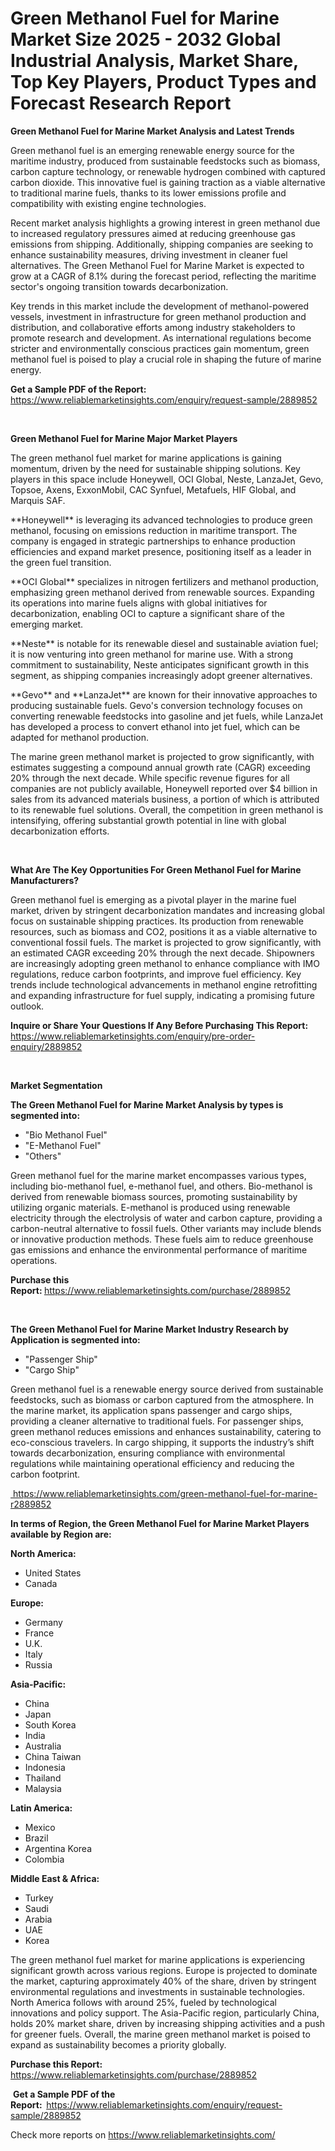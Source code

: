 <p><h1>Green Methanol Fuel for Marine Market Size 2025 - 2032 Global Industrial Analysis, Market Share, Top Key Players, Product Types and Forecast Research Report</h1></p><p><strong>Green Methanol Fuel for Marine Market Analysis and Latest Trends</strong></p>
<p><p>Green methanol fuel is an emerging renewable energy source for the maritime industry, produced from sustainable feedstocks such as biomass, carbon capture technology, or renewable hydrogen combined with captured carbon dioxide. This innovative fuel is gaining traction as a viable alternative to traditional marine fuels, thanks to its lower emissions profile and compatibility with existing engine technologies.</p><p>Recent market analysis highlights a growing interest in green methanol due to increased regulatory pressures aimed at reducing greenhouse gas emissions from shipping. Additionally, shipping companies are seeking to enhance sustainability measures, driving investment in cleaner fuel alternatives. The Green Methanol Fuel for Marine Market is expected to grow at a CAGR of 8.1% during the forecast period, reflecting the maritime sector's ongoing transition towards decarbonization.</p><p>Key trends in this market include the development of methanol-powered vessels, investment in infrastructure for green methanol production and distribution, and collaborative efforts among industry stakeholders to promote research and development. As international regulations become stricter and environmentally conscious practices gain momentum, green methanol fuel is poised to play a crucial role in shaping the future of marine energy.</p></p>
<p><strong>Get a Sample PDF of the Report:&nbsp;</strong> <a href="https://www.reliablemarketinsights.com/enquiry/request-sample/2889852?utm_campaign=2647&utm_medium=2&utm_source=Github&utm_content=ia&utm_term=14032025&utm_id=green-methanol-fuel-for-marine">https://www.reliablemarketinsights.com/enquiry/request-sample/2889852</a></p>
<p>&nbsp;</p>
<p><strong>Green Methanol Fuel for Marine Major Market Players</strong></p>
<p><p>The green methanol fuel market for marine applications is gaining momentum, driven by the need for sustainable shipping solutions. Key players in this space include Honeywell, OCI Global, Neste, LanzaJet, Gevo, Topsoe, Axens, ExxonMobil, CAC Synfuel, Metafuels, HIF Global, and Marquis SAF.</p><p>**Honeywell** is leveraging its advanced technologies to produce green methanol, focusing on emissions reduction in maritime transport. The company is engaged in strategic partnerships to enhance production efficiencies and expand market presence, positioning itself as a leader in the green fuel transition.</p><p>**OCI Global** specializes in nitrogen fertilizers and methanol production, emphasizing green methanol derived from renewable sources. Expanding its operations into marine fuels aligns with global initiatives for decarbonization, enabling OCI to capture a significant share of the emerging market.</p><p>**Neste** is notable for its renewable diesel and sustainable aviation fuel; it is now venturing into green methanol for marine use. With a strong commitment to sustainability, Neste anticipates significant growth in this segment, as shipping companies increasingly adopt greener alternatives.</p><p>**Gevo** and **LanzaJet** are known for their innovative approaches to producing sustainable fuels. Gevo's conversion technology focuses on converting renewable feedstocks into gasoline and jet fuels, while LanzaJet has developed a process to convert ethanol into jet fuel, which can be adapted for methanol production.</p><p>The marine green methanol market is projected to grow significantly, with estimates suggesting a compound annual growth rate (CAGR) exceeding 20% through the next decade. While specific revenue figures for all companies are not publicly available, Honeywell reported over $4 billion in sales from its advanced materials business, a portion of which is attributed to its renewable fuel solutions. Overall, the competition in green methanol is intensifying, offering substantial growth potential in line with global decarbonization efforts.</p></p>
<p>&nbsp;</p>
<p><strong>What Are The Key Opportunities For Green Methanol Fuel for Marine Manufacturers?</strong></p>
<p><p>Green methanol fuel is emerging as a pivotal player in the marine fuel market, driven by stringent decarbonization mandates and increasing global focus on sustainable shipping practices. Its production from renewable resources, such as biomass and CO2, positions it as a viable alternative to conventional fossil fuels. The market is projected to grow significantly, with an estimated CAGR exceeding 20% through the next decade. Shipowners are increasingly adopting green methanol to enhance compliance with IMO regulations, reduce carbon footprints, and improve fuel efficiency. Key trends include technological advancements in methanol engine retrofitting and expanding infrastructure for fuel supply, indicating a promising future outlook.</p></p>
<p><strong>Inquire or Share Your Questions If Any Before Purchasing This Report:</strong> <a href="https://www.reliablemarketinsights.com/enquiry/pre-order-enquiry/2889852?utm_campaign=2647&utm_medium=2&utm_source=Github&utm_content=ia&utm_term=14032025&utm_id=green-methanol-fuel-for-marine">https://www.reliablemarketinsights.com/enquiry/pre-order-enquiry/2889852</a></p>
<p>&nbsp;</p>
<p><strong>Market Segmentation</strong></p>
<p><strong>The Green Methanol Fuel for Marine Market Analysis by types is segmented into:</strong></p>
<p><ul><li>"Bio Methanol Fuel"</li><li>"E-Methanol Fuel"</li><li>"Others"</li></ul></p>
<p><p>Green methanol fuel for the marine market encompasses various types, including bio-methanol fuel, e-methanol fuel, and others. Bio-methanol is derived from renewable biomass sources, promoting sustainability by utilizing organic materials. E-methanol is produced using renewable electricity through the electrolysis of water and carbon capture, providing a carbon-neutral alternative to fossil fuels. Other variants may include blends or innovative production methods. These fuels aim to reduce greenhouse gas emissions and enhance the environmental performance of maritime operations.</p></p>
<p><strong>Purchase this Report:&nbsp;</strong><a href="https://www.reliablemarketinsights.com/purchase/2889852?utm_campaign=2647&utm_medium=2&utm_source=Github&utm_content=ia&utm_term=14032025&utm_id=green-methanol-fuel-for-marine">https://www.reliablemarketinsights.com/purchase/2889852</a></p>
<p>&nbsp;</p>
<p><strong>The Green Methanol Fuel for Marine Market Industry Research by Application is segmented into:</strong></p>
<p><ul><li>"Passenger Ship"</li><li>"Cargo Ship"</li></ul></p>
<p><p>Green methanol fuel is a renewable energy source derived from sustainable feedstocks, such as biomass or carbon captured from the atmosphere. In the marine market, its application spans passenger and cargo ships, providing a cleaner alternative to traditional fuels. For passenger ships, green methanol reduces emissions and enhances sustainability, catering to eco-conscious travelers. In cargo shipping, it supports the industry’s shift towards decarbonization, ensuring compliance with environmental regulations while maintaining operational efficiency and reducing the carbon footprint.</p></p>
<p><a href="https://www.reliablemarketinsights.com/green-methanol-fuel-for-marine-r2889852?utm_campaign=2647&utm_medium=2&utm_source=Github&utm_content=ia&utm_term=14032025&utm_id=green-methanol-fuel-for-marine">&nbsp;https://www.reliablemarketinsights.com/green-methanol-fuel-for-marine-r2889852</a></p>
<p><strong>In terms of Region, the Green Methanol Fuel for Marine Market Players available by Region are:</strong></p>
<p>
    <p> <strong> North America: </strong>
        <ul>
            <li>United States</li>
            <li>Canada</li>
        </ul>
        </p> 
    <p> <strong> Europe: </strong>
        <ul>
            <li>Germany</li>
            <li>France</li>
            <li>U.K.</li>
            <li>Italy</li>
            <li>Russia</li>
        </ul>
        </p> 
    <p> <strong> Asia-Pacific: </strong>
        <ul>
            <li>China</li>
            <li>Japan</li>
            <li>South Korea</li>
            <li>India</li>
            <li>Australia</li>
            <li>China Taiwan</li>
            <li>Indonesia</li>
            <li>Thailand</li>
            <li>Malaysia</li>
        </ul>
        </p> 
    <p> <strong> Latin America: </strong>
        <ul>
            <li>Mexico</li>
            <li>Brazil</li>
            <li>Argentina Korea</li>
            <li>Colombia</li>
        </ul>
        </p> 
    <p> <strong> Middle East & Africa: </strong>
        <ul>
            <li>Turkey</li>
            <li>Saudi</li>
            <li>Arabia</li>
            <li>UAE</li>
            <li>Korea</li>
        </ul>
    </p>
    </p>
<p><p>The green methanol fuel market for marine applications is experiencing significant growth across various regions. Europe is projected to dominate the market, capturing approximately 40% of the share, driven by stringent environmental regulations and investments in sustainable technologies. North America follows with around 25%, fueled by technological innovations and policy support. The Asia-Pacific region, particularly China, holds 20% market share, driven by increasing shipping activities and a push for greener fuels. Overall, the marine green methanol market is poised to expand as sustainability becomes a priority globally.</p></p>
<p><strong>Purchase this Report: </strong><a href="https://www.reliablemarketinsights.com/purchase/2889852?utm_campaign=2647&utm_medium=2&utm_source=Github&utm_content=ia&utm_term=14032025&utm_id=green-methanol-fuel-for-marine">https://www.reliablemarketinsights.com/purchase/2889852</a></p>
<p>&nbsp;<strong>Get a Sample PDF of the Report:&nbsp;&nbsp;</strong><a href="https://www.reliablemarketinsights.com/enquiry/request-sample/2889852?utm_campaign=2647&utm_medium=2&utm_source=Github&utm_content=ia&utm_term=14032025&utm_id=green-methanol-fuel-for-marine">https://www.reliablemarketinsights.com/enquiry/request-sample/2889852</a></p>
<p><strong></strong></p>
<p>Check more reports on <a href="https://www.reliablemarketinsights.com/?utm_campaign=2647&utm_medium=2&utm_source=Github&utm_content=ia&utm_term=14032025&utm_id=green-methanol-fuel-for-marine">https://www.reliablemarketinsights.com/</a></p>